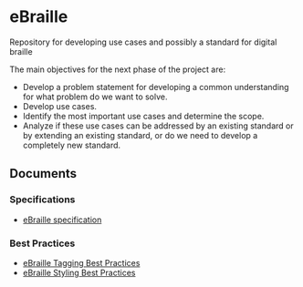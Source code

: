 # eBraille
Repository for developing use cases and possibly a standard  for digital braille

The main objectives for the next phase of the project are:
* Develop a problem statement for developing a common understanding for what problem do we want to solve.
* Develop use cases.
* Identify the most important use cases and determine the scope.
* Analyze if these use cases can be addressed by an existing standard or by extending an existing standard, or do we need to develop a completely new standard.

## Documents

### Specifications
- [eBraille specification](https://daisy.github.io/ebraille/)

### Best Practices
- [eBraille Tagging Best Practices](https://daisy.github.io/ebraille/best-practices/tagging/)
- [eBraille Styling Best Practices](https://daisy.github.io/ebraille/best-practices/styling/)

